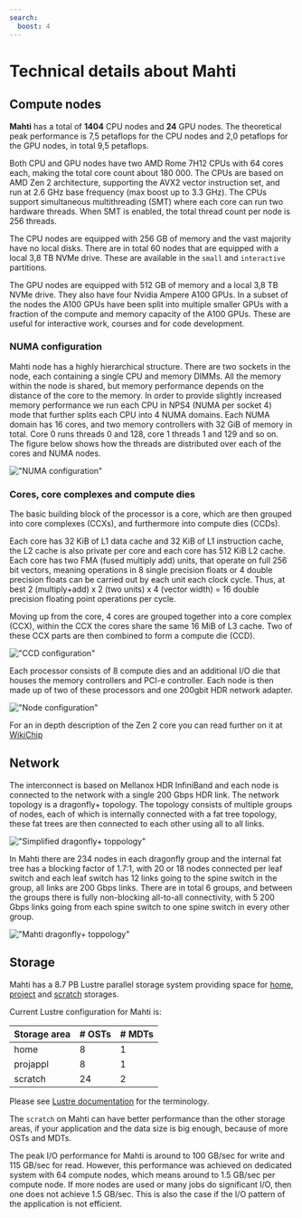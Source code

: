 ```yaml
---
search:
  boost: 4
---
```


# Technical details about Mahti

## Compute nodes

**Mahti** has a total of **1404** CPU nodes and **24** GPU nodes. The theoretical peak performance is 7,5 petaflops for the CPU nodes and 2,0 petaflops for the GPU nodes, in total 9,5 petaflops. 


Both CPU and GPU nodes have two AMD Rome 7H12 CPUs with 64 cores each,
making the total core count about 180 000. The CPUs are based on AMD Zen 2 architecture,
supporting the AVX2 vector instruction set, and run at 2.6 GHz base frequency (max boost up to 3.3 GHz).
The CPUs support simultaneous multithreading (SMT) where each core can run two
hardware threads. When SMT is enabled, the total thread count per node is 256
threads. 

The CPU nodes are equipped with 256 GB of memory and the vast majority
have no local disks. There are in total 60 nodes that are equipped
with a local 3,8 TB NVMe drive. These are available in the  `small` and
 `interactive` partitions.

The GPU nodes are equipped with 512 GB of memory and a local 3,8 TB NVMe drive. They also have four Nvidia Ampere A100 GPUs. In a  subset of the nodes the A100 GPUs have been split into multiple smaller GPUs with a fraction of the compute and memory capacity of the A100 GPUs. These are useful for interactive work, courses and for code development.

### NUMA configuration

Mahti node has a highly hierarchical structure. There are two sockets in the
node, each containing a single CPU and memory DIMMs. All
the memory within the node is shared, but memory performance depends on the
distance of the core to the memory. In order to provide slightly increased memory performance
we run each CPU in NPS4 (NUMA per socket 4) mode that further splits each CPU
into 4 NUMA domains. Each NUMA domain has 16 cores, and two memory controllers with 32 GiB of memory in total. Core 0 runs threads 0 and 128, core 1 threads 1 and 129 and so on. The figure below shows how the threads are distributed over each of the cores and NUMA nodes.

!["NUMA configuration"](../img/mahti_numa.png)

### Cores, core complexes and compute dies

The basic building block of the processor is a core, which are then grouped
into core complexes (CCXs), and furthermore into compute dies (CCDs).

Each core has 32 KiB of L1 data cache and 32
KiB of L1 instruction cache, the L2 cache is also private per core and each
core has 512 KiB L2 cache. Each core has two FMA (fused multiply add) units,
that operate on full 256 bit vectors, meaning operations in 8 single precision
floats or 4 double precision floats can be carried out by each unit each clock
cycle. Thus, at best 2 (multiply+add) x 2 (two units) x 4 (vector width) = 16
double precision floating point operations per cycle.

Moving up from the core, 4 cores are grouped together into a core
complex (CCX), within the CCX the cores share the same 16 MiB of L3 cache. Two
of these CCX parts are then combined to form a compute die (CCD).

!["CCD configuration"](../img/mahti_ccd.png)

Each processor consists of 8 compute dies and an additional I/O die that houses the memory controllers and PCI-e controller. Each node is then made up of two of these processors and one 200gbit HDR network adapter.

!["Node configuration"](../img/mahti_node.png)

For an in depth description of the Zen 2 core you can read further on it at
[WikiChip](https://en.wikichip.org/wiki/amd/microarchitectures/zen_2)

## Network

The interconnect is based on Mellanox HDR InfiniBand and each node is connected to the network with a single 200 Gbps HDR link. The network topology is a dragonfly+ topology. The topology consists of multiple groups of nodes, each of which is internally connected with a fat tree topology, these fat trees are then connected to each other using all to all links.

!["Simplified dragonfly+ toppology"](../img/mahti_df_ex.png)

In Mahti there are 234 nodes in each dragonfly group and the internal fat tree has a blocking factor of 1.7:1, with 20 or 18 nodes connected per leaf switch and each leaf switch has 12 links going to the spine switch in the group, all links are 200 Gbps links. There are in total 6 groups, and between the groups there is fully non-blocking all-to-all connectivity, with 5 200 Gbps links going from each spine switch to one spine switch in every other group.

!["Mahti dragonfly+ toppology"](../img/mahti_df.png)

## Storage

Mahti has a 8.7 PB Lustre parallel storage system providing space for
[home](disk.md#home-directory), [project](disk.md#projappl-directory) and
[scratch](disk.md#scratch-directory) storages.

Current Lustre configuration for Mahti is:

| Storage area | # OSTs | # MDTs |
|--------------|--------|--------|
| home         |    8   |   1    |
| projappl     |    8   |   1    |
| scratch      |   24   |   2    |

Please see [Lustre documentation](lustre.md) for the terminology.

The `scratch` on Mahti can have better performance than the other storage
areas, if your application and the data size is big enough, because of more
OSTs and MDTs.

The peak I/O performance for Mahti is around to 100 GB/sec for write and 115
GB/sec for read. However, this performance was achieved on dedicated system
with 64 compute nodes, which means around to 1.5 GB/sec per compute node. If
more nodes are used or many jobs do significant I/O, then one does not achieve
1.5 GB/sec. This is also the case if the I/O pattern of the application is not
efficient.
